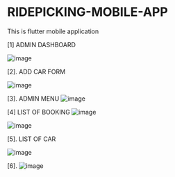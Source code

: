 # RIDEPICKING-MOBILE-APP
This is flutter mobile application

[1] ADMIN DASHBOARD

![image](https://github.com/user-attachments/assets/5b8fd997-c957-48ef-acdb-6118ab801c92)

[2]. ADD CAR FORM

![image](https://github.com/user-attachments/assets/46d76f5b-13f9-4f0c-81cf-65d904e4d893)

[3]. ADMIN MENU
![image](https://github.com/user-attachments/assets/5879e2d9-4a94-4ea0-9854-01ba0398ac74)

[4] LIST OF BOOKING
![image](https://github.com/user-attachments/assets/2a3208d4-1b63-49e0-a09d-d261fa9d194d)

![image](https://github.com/user-attachments/assets/949cbd31-5480-4dd6-8131-529da851297c)


[5]. LIST OF CAR

![image](https://github.com/user-attachments/assets/24238085-f581-4620-8fba-225a40386e66)

[6]. 
![image](https://github.com/user-attachments/assets/cc666d0d-74fa-4270-a348-ea9974b40c91)


